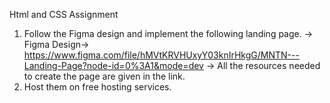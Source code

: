 Html and CSS Assignment
1. Follow the Figma design and implement the following
landing page.
-> Figma Design-> https://www.figma.com/file/hMVtKRVHUxyY03knIrHkgG/MNTN---Landing-Page?node-id=0%3A1&mode=dev
-> All the resources needed to create the page are given in the
link.
3. Host them on free hosting services.